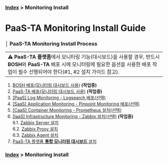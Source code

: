 ### [Index](https://github.com/PaaS-TA/Guide/tree/working-new-template) > Monitoring Install


# PaaS-TA Monitoring Install Guide


### │ PaaS-TA Monitoring Install Process
<table>
  <tr>
    <td >⚠️ <b>PaaS-TA 플랫폼</b>에서 모니터링 기능(대시보드)을 사용할 경우, 반드시 <b>BOSH</b>와 <b>PaaS-TA</b> 배포 시에 모니터링에 필요한 옵션을 사용한 배포 작업이 필수 선행되어야 한다(#1, #2 설치 가이드 참고).</td>
  </tr>
</table>

1. [BOSH 배포(모니터링 대시보드 사용)](PAAS-TA_BOSH2_MONITORING_INSTALL_GUIDE.md) **(작업중)**
2. [PaaS-TA 배포(모니터링 대시보드 사용)](PAAS-TA_CORE_MONITORING_INSTALL_GUIDE.md) **(작업중)**
3. [[PaaS] Log Monitoring - Logsearch 배포(선택)](PAAS-TA_MONITORING_LOGSEARCH_INSTALL.md)
4. [[SaaS] Application Monitoring -  Pinpoint Monitoring 배포(선택)](PAAS-TA_MONITORING_PINPOINT_MONITORING_INSTALL.md)
5. [[CaaS] Container Monitoring - Prometheus 설치(선택)](PAAS-TA_MONITORING_CONTAINER_SERVICE_INSTALL.md)
6. [[IaaS] Infrastructure Monitoring - Zabbix 설치(선택)](#) **(작업중)**  
 6.1. [Zabbix Server 설치](PAAS-TA_MONITORING_ZABBIX-SERVER_INSTALL.md)  
 6.2. [Zabbix Proxy 설치](PAAS-TA_MONITORING_ZABBIX-PROXY_INSTALL.md)  
 6.3. [Zabbix Agent 설치](PAAS-TA_MONITORING_ZABBIX-AGENT_INSTALL.md)  
7. [PaaS-TA 플랫폼 **통합 모니터링 대시보드** 설치](PAAS-TA_MONITORING_PAAS-TA_MONITORING_INSTALL.md)


### [Index](https://github.com/PaaS-TA/Guide/tree/working-new-template) > Monitoring Install